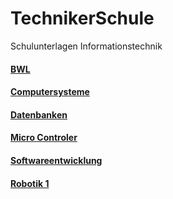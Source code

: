 # TechnikerSchule

Schulunterlagen Informationstechnik

#### [BWL](BWL)
#### [Computersysteme](ComputerSysteme)
#### [Datenbanken](Datenbanken)
#### [Micro Controler](MicroControler)
#### [Softwareentwicklung](SoftwareEntwicklung)
#### [Robotik 1](Robotik1)